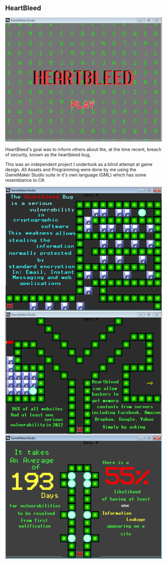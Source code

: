 <h2>
HeartBleed
</h2>

![Final Start Screen](/HeartBleed/TitleScreen/titlecard4.png)

<p>
HeartBleed's goal was to inform others about the, at the time recent, breach of security, known as the heartbleed bug,
<p/>
<p>This was an independent project I undertook as a blind attempt at game design. All Assets and Programming were done by me using the GameMaker Studio suite in it's own language (GML) which has some resemblance to C#.
</p>

![Level1](/HeartBleed/Levels/fulllv1.png)
![Level1](/HeartBleed/Levels/fulllv2.png)
![Level1](/HeartBleed/Levels/fulllv3.png)
